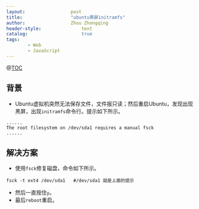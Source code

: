 ```yaml
---
layout:					post
title:					"ubuntu黑屏initramfs"
author:					Zhou Zhongqing
header-style:				text
catalog:					true
tags:
		- Web
		- JavaScript
---
```

@[TOC](目录)
## 背景
- Ubuntu虚拟机突然无法保存文件，文件报只读；然后重启Ubuntu，发现出现黑屏，出现`initramfs`命令行。提示如下所示。

```
......
The root filesystem on /dev/sda1 requires a manual fsck
......
```
## 解决方案
- 使用`fsck`修复磁盘，命令如下所示。

```
fsck -t ext4 /dev/sda1   #/dev/sda1 就是上面的提示
```
- 然后一直按住`y`。
- 最后`reboot`重启。

